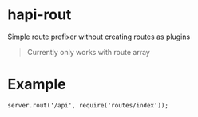 # hapi-rout

Simple route prefixer without creating routes as plugins

> Currently only works with route array

# Example

```
server.rout('/api', require('routes/index'));

```
